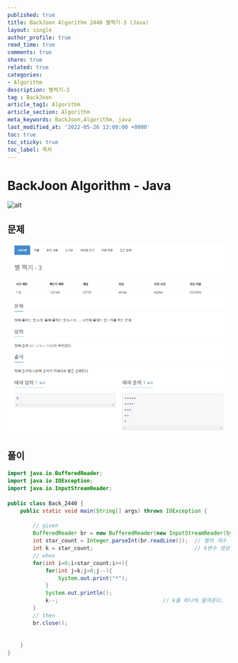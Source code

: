 ```yaml
---
published: true
title: BackJoon Algorithm 2440 별찍기-3 (Java)
layout: single
author_profile: true
read_time: true
comments: true
share: true
related: true
categories:
- Algorithm
description: 별찍기-3
tag : BackJoon
article_tag1: Algorithm
article_section: Algorithm
meta_keywords: BackJoon,Algorithm, java
last_modified_at: '2022-05-26 13:00:00 +0800'
toc: true
toc_sticky: true
toc_label: 목차
---
```


BackJoon Algorithm - Java
====================

![alt](https://d2gd6pc034wcta.cloudfront.net/images/logo@2x.png)

## 문제

![alt](/assets/images/post/Algorithm/2440.png)


## 풀이

```java
import java.io.BufferedReader;
import java.io.IOException;
import java.io.InputStreamReader;

public class Back_2440 {
    public static void main(String[] args) throws IOException {

        // given
        BufferedReader br = new BufferedReader(new InputStreamReader(System.in));
        int star_count = Integer.parseInt(br.readLine());  // 별의 개수
        int k = star_count;                                // k변수 생성
        // when
        for(int i=0;i<star_count;i++){
            for(int j=k;j>0;j--){
                System.out.print("*");
            }
            System.out.println();
            k--;                                 // k를 하나씩 줄여준다.
        }
        // then
        br.close();


    }
}


```



